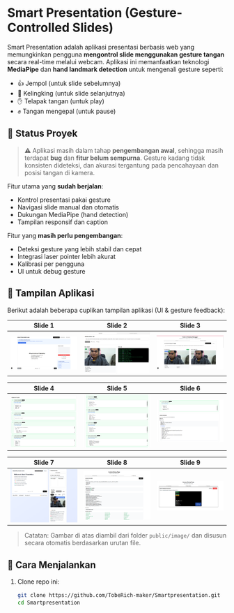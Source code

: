 # Smart Presentation (Gesture-Controlled Slides)

Smart Presentation adalah aplikasi presentasi berbasis web yang memungkinkan pengguna **mengontrol slide menggunakan gesture tangan** secara real-time melalui webcam. Aplikasi ini memanfaatkan teknologi **MediaPipe** dan **hand landmark detection** untuk mengenali gesture seperti:

- 👍 Jempol (untuk slide sebelumnya)
- 🤙 Kelingking (untuk slide selanjutnya)
- ✋ Telapak tangan (untuk play)
- ✊ Tangan mengepal (untuk pause)

## 🚧 Status Proyek

> ⚠️ Aplikasi masih dalam tahap **pengembangan awal**, sehingga masih terdapat **bug** dan **fitur belum sempurna**. Gesture kadang tidak konsisten dideteksi, dan akurasi tergantung pada pencahayaan dan posisi tangan di kamera.

Fitur utama yang **sudah berjalan**:
- Kontrol presentasi pakai gesture
- Navigasi slide manual dan otomatis
- Dukungan MediaPipe (hand detection)
- Tampilan responsif dan caption

Fitur yang **masih perlu pengembangan**:
- Deteksi gesture yang lebih stabil dan cepat
- Integrasi laser pointer lebih akurat
- Kalibrasi per pengguna
- UI untuk debug gesture

## 📸 Tampilan Aplikasi

Berikut adalah beberapa cuplikan tampilan aplikasi (UI & gesture feedback):

| Slide 1 | Slide 2 | Slide 3 |
|--------|---------|---------|
| ![foto1](./public/image/foto%20(1).png) | ![foto2](./public/image/foto%20(2).png) | ![foto3](./public/image/foto%20(3).png) |

| Slide 4 | Slide 5 | Slide 6 |
|--------|---------|---------|
| ![foto4](./public/image/foto%20(4).png) | ![foto5](./public/image/foto%20(5).png) | ![foto6](./public/image/foto%20(6).png) |

| Slide 7 | Slide 8 | Slide 9 |
|--------|---------|---------|
| ![foto7](./public/image/foto%20(7).png) | ![foto8](./public/image/foto%20(8).png) | ![foto9](./public/image/foto%20(9).png) |

> Catatan: Gambar di atas diambil dari folder `public/image/` dan disusun secara otomatis berdasarkan urutan file.

## 🚀 Cara Menjalankan

1. Clone repo ini:
   ```bash
   git clone https://github.com/TobeRich-maker/Smartpresentation.git
   cd Smartpresentation
